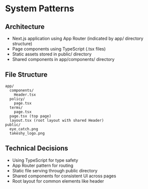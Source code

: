 # System Patterns

## Architecture

- Next.js application using App Router (indicated by app/ directory structure)
- Page components using TypeScript (.tsx files)
- Static assets stored in public/ directory
- Shared components in app/components/ directory

## File Structure

```
app/
  components/
    Header.tsx
  policy/
    page.tsx
  terms/
    page.tsx
  page.tsx (top page)
  layout.tsx (root layout with shared Header)
public/
  eye_catch.png
  takeshy_logo.png
```

## Technical Decisions

- Using TypeScript for type safety
- App Router pattern for routing
- Static file serving through public directory
- Shared components for consistent UI across pages
- Root layout for common elements like header
